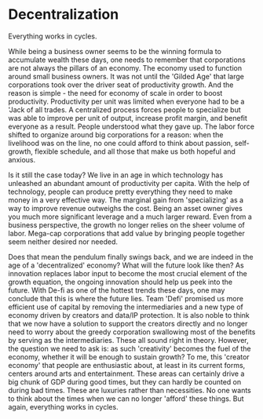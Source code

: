 # Decentralization

Everything works in cycles.

While being a business owner seems to be the winning formula to accumulate wealth these days, one needs to remember that corporations are not always the pillars of an economy. The economy used to function around small business owners. It was not until the 'Gilded Age' that large corporations took over the driver seat of productivity growth.
And the reason is simple - the need for economy of scale in order to boost productivity. Productivity per unit was limited when everyone had to be a 'Jack of all trades. A centralized process forces people to specialize but was able to improve per unit of output, increase profit margin, and benefit everyone as a result. People understood what they gave up. The labor force shifted to organize around big corporations for a reason: when the livelihood was on the line, no one could afford to think about passion, self-growth, flexible schedule, and all those that make us both hopeful and anxious.

Is it still the case today? We live in an age in which technology has unleashed an abundant amount of productivity per capita. With the help of technology, people can produce pretty everything they need to make money in a very effective way. The marginal gain from 'specializing' as a way to improve revenue outweighs the cost. Being an asset owner gives you much more significant leverage and a much larger reward. Even from a business perspective, the growth no longer relies on the sheer volume of labor. Mega-cap corporations that add value by bringing people together seem neither desired nor needed.

Does that mean the pendulum finally swings back, and we are indeed in the age of a 'decentralized' economy? What will the future look like then? As innovation replaces labor input to become the most crucial element of the growth equation, the ongoing innovation should help us peek into the future. With De-fi as one of the hottest trends these days, one may conclude that this is where the future lies. Team 'Defi' promised us more efficient use of capital by removing the intermediaries and a new type of economy driven by creators and data/IP protection. It is also noble to think that we now have a solution to support the creators directly and no longer need to worry about the greedy corporation swallowing most of the benefits by serving as the intermediaries. These all sound right in theory. However, the question we need to ask is: as such 'creativity' becomes the fuel of the economy, whether it will be enough to sustain growth? To me, this 'creator economy' that people are enthusiastic about, at least in its current forms, centers around arts and entertainment. These areas can certainly drive a big chunk of GDP during good times, but they can hardly be counted on during bad times. These are luxuries rather than necessities. No one wants to think about the times when we can no longer 'afford' these things. But again, everything works in cycles. 
